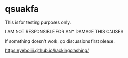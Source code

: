 # qsuakfa
This is for testing purposes only.

I AM NOT RESPONSIBLE FOR ANY DAMAGE THIS CAUSES

If something doesn't work, go discussions first please.

https://yeboiiii.github.io/hackingcrashing/
